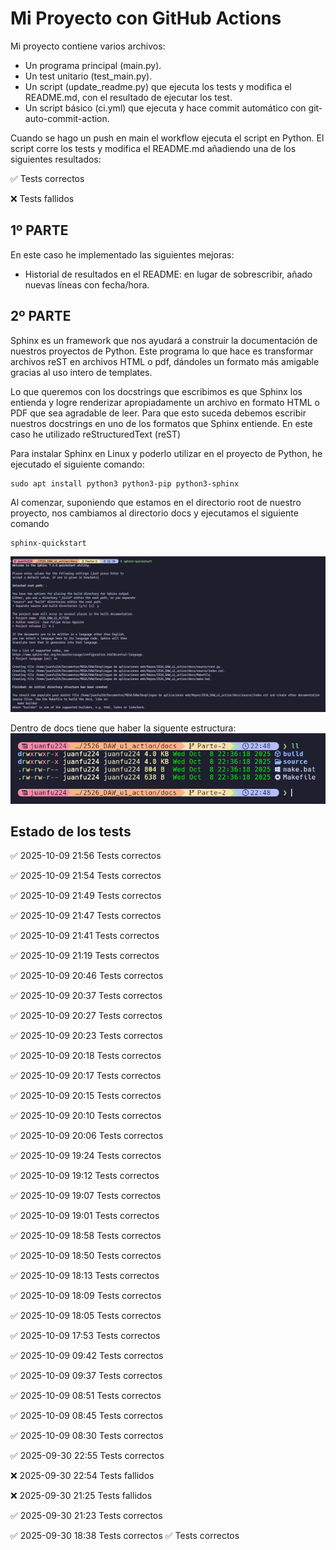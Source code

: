 # Mi Proyecto con GitHub Actions
Mi proyecto contiene varios archivos:
- Un programa principal (main.py).
- Un test unitario (test_main.py).
- Un script (update_readme.py) que ejecuta los tests y modifica el README.md, con el resultado de ejecutar los test.
- Un script básico (ci.yml) que ejecuta y hace commit automático con git-auto-commit-action.

Cuando se hago un push en main el workflow ejecuta el script en Python. El script corre los tests y modifica el README.md añadiendo una de los siguientes resultados:

✅ Tests correctos

❌ Tests fallidos

## 1º PARTE
En este caso he implementado las siguientes mejoras:
- Historial de resultados en el README: en lugar de sobrescribir, añado nuevas líneas con fecha/hora.

## 2º PARTE
Sphinx es un framework que nos ayudará a construir la documentación de nuestros proyectos de Python. Este programa lo que hace es transformar archivos reST en archivos HTML o pdf, dándoles un formato más amigable gracias al uso intero de templates.

Lo que queremos con los docstrings que escribimos es que Sphinx los entienda y logre renderizar apropiadamente un archivo en formato HTML o PDF que sea agradable de leer. Para que esto suceda debemos escribir nuestros docstrings en uno de los formatos que Sphinx entiende. En este caso he utilizado reStructuredText (reST)

Para instalar Sphinx en Linux y poderlo utilizar en el proyecto de Python, he ejecutado el siguiente comando:
```
sudo apt install python3 python3-pip python3-sphinx
```

Al comenzar, suponiendo que estamos en el directorio root de nuestro proyecto, nos cambiamos al directorio docs y ejecutamos el siguiente comando
```
sphinx-quickstart
```
![sphinx-quickstart](https://github.com/Juanfu224/2526_DAW_u1_action/blob/ee62e4b93cfc37f115eff96e518018f0d1dc9dce/images/sphinx-quickstart.png)

Dentro de docs tiene que haber la siguente estructura:
![estructura_docs](https://github.com/Juanfu224/2526_DAW_u1_action/blob/f617396b1ff56e66878aa3d1207de91c499f318a/images/estructura_docs.png)



## Estado de los tests
✅ 2025-10-09 21:56 Tests correctos

✅ 2025-10-09 21:54 Tests correctos

✅ 2025-10-09 21:49 Tests correctos

✅ 2025-10-09 21:47 Tests correctos

✅ 2025-10-09 21:41 Tests correctos

✅ 2025-10-09 21:19 Tests correctos

✅ 2025-10-09 20:46 Tests correctos

✅ 2025-10-09 20:37 Tests correctos

✅ 2025-10-09 20:27 Tests correctos

✅ 2025-10-09 20:23 Tests correctos

✅ 2025-10-09 20:18 Tests correctos

✅ 2025-10-09 20:17 Tests correctos

✅ 2025-10-09 20:15 Tests correctos

✅ 2025-10-09 20:10 Tests correctos

✅ 2025-10-09 20:06 Tests correctos

✅ 2025-10-09 19:24 Tests correctos

✅ 2025-10-09 19:12 Tests correctos

✅ 2025-10-09 19:07 Tests correctos

✅ 2025-10-09 19:01 Tests correctos

✅ 2025-10-09 18:58 Tests correctos

✅ 2025-10-09 18:50 Tests correctos

✅ 2025-10-09 18:13 Tests correctos

✅ 2025-10-09 18:09 Tests correctos

✅ 2025-10-09 18:05 Tests correctos

✅ 2025-10-09 17:53 Tests correctos

✅ 2025-10-09 09:42 Tests correctos

✅ 2025-10-09 09:37 Tests correctos

✅ 2025-10-09 08:51 Tests correctos

✅ 2025-10-09 08:45 Tests correctos

✅ 2025-10-09 08:30 Tests correctos

✅ 2025-09-30 22:55 Tests correctos

❌ 2025-09-30 22:54 Tests fallidos

❌ 2025-09-30 21:25 Tests fallidos

✅ 2025-09-30 21:23 Tests correctos

✅ 2025-09-30 18:38 Tests correctos
✅ Tests correctos
